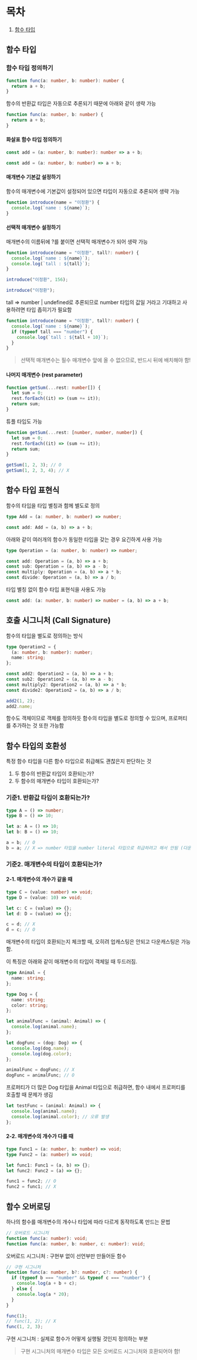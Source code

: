 # 목차

1. [함수 타입](#함수-타입)

## 함수 타입

### 함수 타입 정의하기

```typescript
function func(a: number, b: number): number {
  return a + b;
}
```

함수의 반환값 타입은 자동으로 추론되기 때문에 아래와 같이 생략 가능

```typescript
function func(a: number, b: number) {
  return a + b;
}
```

#### 화살표 함수 타입 정의하기

```typescript
const add = (a: number, b: number): number => a + b;
```

```typescript
const add = (a: number, b: number) => a + b;
```

#### 매개변수 기본값 설정하기

함수의 매개변수에 기본값이 설정되어 있으면 타입이 자동으로 추론되어 생략 가능

```typescript
function introduce(name = "이정환") {
  console.log(`name : ${name}`);
}
```

#### 선택적 매개변수 설정하기

매개변수의 이름뒤에 ?를 붙이면 선택적 매개변수가 되어 생략 가능

```typescript
function introduce(name = "이정환", tall?: number) {
  console.log(`name : ${name}`);
  console.log(`tall : ${tall}`);
}

introduce("이정환", 156);

introduce("이정환");
```

tall => number | undefined로 추론되므로 number 타입의 값일 거라고 기대하고 사용하려면 타입 좁히기가 필요함

```typescript
function introduce(name = "이정환", tall?: number) {
  console.log(`name : ${name}`);
  if (typeof tall === "number") {
    console.log(`tall : ${tall + 10}`);
  }
}
```

> 선택적 매개변수는 필수 매개변수 앞에 올 수 없으므로, 반드시 뒤에 배치해야 함!

#### 나머지 매개변수 (rest parameter)

```typescript
function getSum(...rest: number[]) {
  let sum = 0;
  rest.forEach((it) => (sum += it));
  return sum;
}
```

튜플 타입도 가능

```typescript
function getSum(...rest: [number, number, number]) {
  let sum = 0;
  rest.forEach((it) => (sum += it));
  return sum;
}

getSum(1, 2, 3); // O
getSum(1, 2, 3, 4); // X
```

## 함수 타입 표현식

함수의 타입을 타입 별칭과 함께 별도로 정의

```typescript
type Add = (a: number, b: number) => number;

const add: Add = (a, b) => a + b;
```

아래와 같이 여러개의 함수가 동일한 타입을 갖는 경우 요긴하게 사용 가능

```typescript
type Operation = (a: number, b: number) => number;

const add: Operation = (a, b) => a + b;
const sub: Operation = (a, b) => a - b;
const multiply: Operation = (a, b) => a * b;
const divide: Operation = (a, b) => a / b;
```

타입 별칭 없이 함수 타입 표현식을 사용도 가능

```typescript
const add: (a: number, b: number) => number = (a, b) => a + b;
```

## 호출 시그니처 (Call Signature)

함수의 타입을 별도로 정의하는 방식

```typescript
type Operation2 = {
  (a: number, b: number): number;
  name: string;
};

const add2: Operation2 = (a, b) => a + b;
const sub2: Operation2 = (a, b) => a - b;
const multiply2: Operation2 = (a, b) => a * b;
const divide2: Operation2 = (a, b) => a / b;

add2(1, 2);
add2.name;
```

함수도 객체이므로 객체를 정의하듯 함수의 타입을 별도로 정의할 수 있으며, 프로퍼티를 추가하는 것 또한 가능함

## 함수 타입의 호환성

특정 함수 타입을 다른 함수 타입으로 취급해도 괜찮은지 판단하는 것

1. 두 함수의 반환값 타입이 호환되는가?
2. 두 함수의 매개변수 타입이 호환되는가?

### 기준1. 반환값 타입이 호환되는가?

```typescript
type A = () => number;
type B = () => 10;

let a: A = () => 10;
let b: B = () => 10;

a = b; // O
b = a; // X => number 타입을 number literal 타입으로 취급하려고 해서 안됨 (다운캐스팅)
```

### 기준2. 매개변수의 타입이 호환되는가?

#### 2-1. 매개변수의 개수가 같을 때

```typescript
type C = (value: number) => void;
type D = (value: 10) => void;

let c: C = (value) => {};
let d: D = (value) => {};

c = d; // X
d = c; // O
```

매개변수의 타입이 호환되는지 체크할 때, 오히려 업캐스팅은 안되고 다운캐스팅은 가능함.

이 특징은 아래와 같이 매개변수의 타입이 객체일 때 두드러짐.

```typescript
type Animal = {
  name: string;
};

type Dog = {
  name: string;
  color: string;
};

let animalFunc = (animal: Animal) => {
  console.log(animal.name);
};

let dogFunc = (dog: Dog) => {
  console.log(dog.name);
  console.log(dog.color);
};

animalFunc = dogFunc; // X
dogFunc = animalFunc; // O
```

프로퍼티가 더 많은 Dog 타입을 Animal 타입으로 취급하면, 함수 내에서 프로퍼티를 호출할 때 문제가 생김

```typescript
let testFunc = (animal: Animal) => {
  console.log(animal.name);
  console.log(animal.color); // 오류 발생
};
```

#### 2-2. 매개변수의 개수가 다를 때

```typescript
type Func1 = (a: number, b: number) => void;
type Func2 = (a: number) => void;

let func1: Func1 = (a, b) => {};
let func2: Func2 = (a) => {};

func1 = func2; // O
func2 = func1; // X
```

## 함수 오버로딩

하나의 함수를 매개변수의 개수나 타입에 따라 다르게 동작하도록 만드는 문법

```typescript
// 오버로드 시그니처
function func(a: number): void;
function func(a: number, b: number, c: number): void;
```

오버로드 시그니처 : 구현부 없이 선언부만 만들어둔 함수

```typescript
// 구현 시그니처
function func(a: number, b?: number, c?: number) {
  if (typeof b === "number" && typeof c === "number") {
    console.log(a + b + c);
  } else {
    console.log(a * 20);
  }
}

func(1);
// func(1, 2); // X
func(1, 2, 3);
```

구현 시그니처 : 실제로 함수가 어떻게 실행될 것인지 정의하는 부분

> 구현 시그니처의 매개변수 타입은 모든 오버로드 시그니처와 호환되어야 함!
